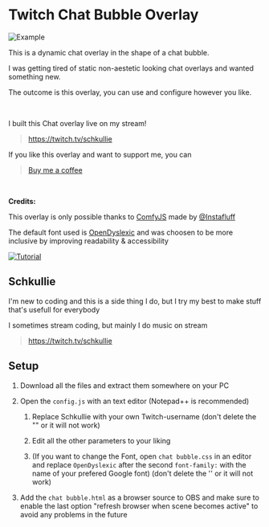 # Twitch Chat Bubble Overlay

![Example](https://i.ibb.co/sswZ8GX/image.gif)

This is a dynamic chat overlay in the shape of a chat bubble.

I was getting tired of static non-aestetic looking chat overlays and wanted something new.

The outcome is this overlay, you can use and configure however you like.

</br>

I built this Chat overlay live on my stream!

> https://twitch.tv/schkullie

If you like this overlay and want to support me, you can 
> [Buy me a coffee](https://streamlabs.com/schkullie/tip)

</br>

**Credits:**

This overlay is only possible thanks to [ComfyJS](https://github.com/instafluff/ComfyJS) made by [@Instafluff](https://github.com/instafluff)

The default font used is [OpenDyslexic](https://www.opendyslexic.org/) and was choosen to be more inclusive by improving readability & accessibility

[![Tutorial](https://img.youtube.com/vi/.../hqdefault.jpg)](https://www.youtube.com/)

## Schkullie ##
I'm new to coding and this is a side thing I do, but I try my best to make stuff that's usefull for everybody

I sometimes stream coding, but mainly I do music on stream
> https://twitch.tv/schkullie

## Setup ##
1. Download all the files and extract them somewhere on your PC

2. Open the ``config.js`` with an text editor (Notepad++ is recommended)

   1. Replace Schkullie with your own Twitch-username (don't delete the "" or it will not work)

   2. Edit all the other parameters to your liking

   3. (If you want to change the Font, open ``chat bubble.css`` in an editor and replace ``OpenDyslexic`` after the second ``font-family:`` with the name of your prefered Google font) (don't delete the '' or it will not work)

3. Add the ``chat bubble.html`` as a browser source to OBS and make sure to enable the last option "refresh browser when scene becomes active" to avoid any problems in the future
